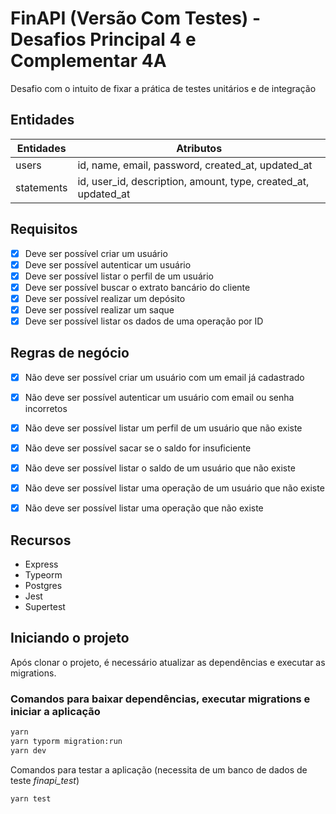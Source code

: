 # FinAPI (Versão Com Testes) - Desafios Principal 4 e Complementar 4A

Desafio com o intuito de fixar a prática de testes unitários e de integração

## Entidades

| Entidades | Atributos |
| - | - |
| users | id, name, email, password, created_at, updated_at |
| statements | id, user_id, description, amount, type, created_at, updated_at |

## Requisitos

- [x] Deve ser possível criar um usuário
- [x] Deve ser possível autenticar um usuário
- [x] Deve ser possível listar o perfil de um usuário
- [x] Deve ser possível buscar o extrato bancário do cliente
- [x] Deve ser possível realizar um depósito
- [x] Deve ser possível realizar um saque
- [x] Deve ser possível listar os dados de uma operação por ID

## Regras de negócio

- [x] Não deve ser possível criar um usuário com um email já cadastrado
- [x] Não deve ser possível autenticar um usuário com email ou senha incorretos
- [x] Não deve ser possível listar um perfil de um usuário que não existe
- [x] Não deve ser possível sacar se o saldo for insuficiente
- [x] Não deve ser possível listar o saldo de um usuário que não existe
- [x] Não deve ser possível listar uma operação de um usuário que não existe
- [x] Não deve ser possível listar uma operação que não existe


## Recursos

- Express
- Typeorm
- Postgres
- Jest
- Supertest

## Iniciando o projeto

Após clonar o projeto, é necessário atualizar as dependências e executar as migrations.

### Comandos para baixar dependências, executar migrations e iniciar a aplicação

```bash
yarn
yarn typorm migration:run
yarn dev
```

Comandos para testar a aplicação (necessita de um banco de dados de teste *finapi_test*)

```bash
yarn test
```
